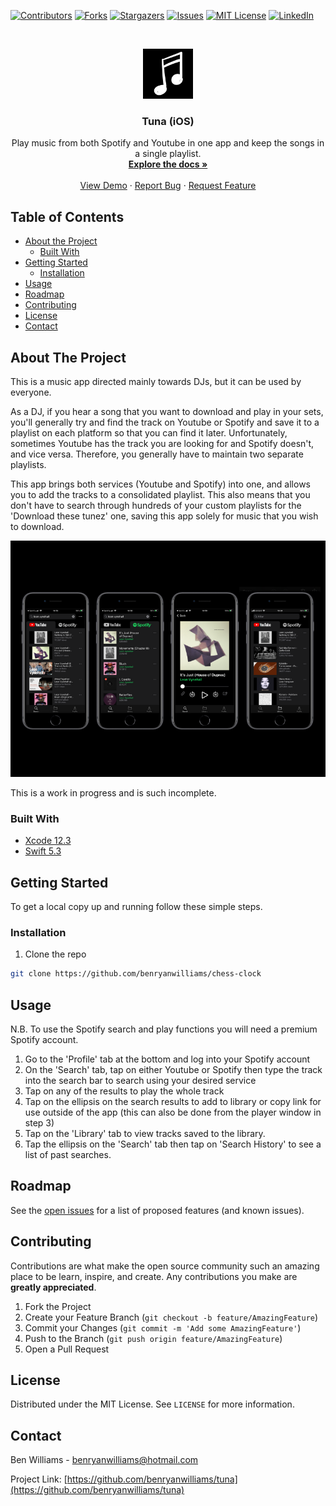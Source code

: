 <!--
*** Thanks for checking out this README Template. If you have a suggestion that would
*** make this better, please fork the repo and create a pull request or simply open
*** an issue with the tag "enhancement".
*** Thanks again! Now go create something AMAZING! :D
***
***
***
*** To avoid retyping too much info. Do a search and replace for the following:
*** benryanwilliams, chess-clock, twitter_handle, email
-->





<!-- PROJECT SHIELDS -->
<!--
*** I'm using markdown "reference style" links for readability.
*** Reference links are enclosed in brackets [ ] instead of parentheses ( ).
*** See the bottom of this document for the declaration of the reference variables
*** for contributors-url, forks-url, etc. This is an optional, concise syntax you may use.
*** https://www.markdownguide.org/basic-syntax/#reference-style-links
-->
[![Contributors][contributors-shield]][contributors-url]
[![Forks][forks-shield]][forks-url]
[![Stargazers][stars-shield]][stars-url]
[![Issues][issues-shield]][issues-url]
[![MIT License][license-shield]][license-url]
[![LinkedIn][linkedin-shield]][linkedin-url]



<!-- PROJECT LOGO -->
<br />
<p align="center">
  <a href="https://github.com/benryanwilliams/tuna">
    <img src="Tuna/Views/Assets.xcassets/AppIcon.appiconset/1024.png" alt="Logo" width="80" height="80">
  </a>

  <h3 align="center">Tuna (iOS)</h3>

  <p align="center">
    Play music from both Spotify and Youtube in one app and keep the songs in a single playlist.
    <br />
    <a href="https://github.com/benryanwilliams/tuna"><strong>Explore the docs »</strong></a>
    <br />
    <br />
    <a href="https://github.com/benryanwilliams/tuna">View Demo</a>
    ·
    <a href="https://github.com/benryanwilliams/tuna/issues">Report Bug</a>
    ·
    <a href="https://github.com/benryanwilliams/tuna/issues">Request Feature</a>
  </p>
</p>



<!-- TABLE OF CONTENTS -->
## Table of Contents

* [About the Project](#about-the-project)
  * [Built With](#built-with)
* [Getting Started](#getting-started)
  * [Installation](#installation)
* [Usage](#usage)
* [Roadmap](#roadmap)
* [Contributing](#contributing)
* [License](#license)
* [Contact](#contact)



<!-- ABOUT THE PROJECT -->
## About The Project



This is a music app directed mainly towards DJs, but it can be used by everyone. 

As a DJ, if you hear a song that you want to download and play in your sets, you'll generally try and find the track on Youtube or Spotify and save it to a playlist on each platform so that you can find it later. Unfortunately, sometimes Youtube has the track you are looking for and Spotify doesn't, and vice versa. Therefore, you generally have to maintain two separate playlists. 

This app brings both services (Youtube and Spotify) into one, and allows you to add the tracks to a consolidated playlist. This also means that you don't have to search through hundreds of your custom playlists for the 'Download these tunez' one, saving this app solely for music that you wish to download.

[![Product Name Screen Shot][product-screenshot]]()

This is a work in progress and is such incomplete.

### Built With

* [Xcode 12.3](https://developer.apple.com/xcode/)
* [Swift 5.3](https://developer.apple.com/swift/)

<!-- GETTING STARTED -->
## Getting Started

To get a local copy up and running follow these simple steps.

### Installation

1. Clone the repo
```sh
git clone https://github.com/benryanwilliams/chess-clock
```


<!-- USAGE EXAMPLES -->
## Usage

N.B. To use the Spotify search and play functions you will need a premium Spotify account.

1) Go to the 'Profile' tab at the bottom and log into your Spotify account
2) On the 'Search' tab, tap on either Youtube or Spotify then type the track into the search bar to search using your desired service
3) Tap on any of the results to play the whole track
4) Tap on the ellipsis on the search results to add to library or copy link for use outside of the app (this can also be done from the player window in step 3)
5) Tap on the 'Library' tab to view tracks saved to the library.
6) Tap the ellipsis on the 'Search' tab then tap on 'Search History' to see a list of past searches.


<!-- ROADMAP -->
## Roadmap

See the [open issues](https://github.com/benryanwilliams/tuna/issues) for a list of proposed features (and known issues).



<!-- CONTRIBUTING -->
## Contributing

Contributions are what make the open source community such an amazing place to be learn, inspire, and create. Any contributions you make are **greatly appreciated**.

1. Fork the Project
2. Create your Feature Branch (`git checkout -b feature/AmazingFeature`)
3. Commit your Changes (`git commit -m 'Add some AmazingFeature'`)
4. Push to the Branch (`git push origin feature/AmazingFeature`)
5. Open a Pull Request



<!-- LICENSE -->
## License

Distributed under the MIT License. See `LICENSE` for more information.



<!-- CONTACT -->
## Contact

Ben Williams - benryanwilliams@hotmail.com

Project Link: [https://github.com/benryanwilliams/tuna](https://github.com/benryanwilliams/tuna)





<!-- MARKDOWN LINKS & IMAGES -->
<!-- https://www.markdownguide.org/basic-syntax/#reference-style-links -->
[contributors-shield]: https://img.shields.io/github/contributors/benryanwilliams/tuna.svg?style=flat-square
[contributors-url]: https://github.com/benryanwilliams/tuna/graphs/contributors
[forks-shield]: https://img.shields.io/github/forks/benryanwilliams/tuna.svg?style=flat-square
[forks-url]: https://github.com/benryanwilliams/tuna/network/members
[stars-shield]: https://img.shields.io/github/stars/benryanwilliams/tuna.svg?style=flat-square
[stars-url]: https://github.com/benryanwilliams/tuna/stargazers
[issues-shield]: https://img.shields.io/github/issues/benryanwilliams/tuna.svg?style=flat-square
[issues-url]: https://github.com/benryanwilliams/tuna/issues
[license-shield]: https://img.shields.io/github/license/benryanwilliams/tuna.svg?style=flat-square
[license-url]: https://github.com/benryanwilliams/tuna/blob/master/LICENSE.txt
[linkedin-shield]: https://img.shields.io/badge/-LinkedIn-black.svg?style=flat-square&logo=linkedin&colorB=555
[linkedin-url]: https://linkedin.com/in/ben-williams-92408aa1/
[product-screenshot]: readmescreenshot.png
